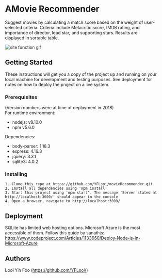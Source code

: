 # AMovie Recommender
Suggest movies by calculating a match score based on the weight of user-selected criteria. Criteria include Metacritic score, IMDB rating, and importance of director, lead star, and supporting stars. Results are displayed in sortable table. 

![site function gif](amovierecommender.gif)

## Getting Started
These instructions will get you a copy of the project up and running on your local machine for development and testing purposes. See deployment for notes on how to deploy the project on a live system.

### Prerequisites
(Version numbers were at time of deployment in 2018) <br/>
For runtime environment: <br/>  
*  nodejs: v8.10.0
*  npm v5.6.0

Dependencies:  
*  body-parser: 1.18.3
*  express:  4.16.3
*  jquery: 3.3.1
*  sqlite3: 4.0.2

### Installing
	1. Clone this repo at https://github.com/YFLooi/movieRecommender.git
	2. Install all dependencies using 'npm install'
	3. Start this project using 'npm start'. The message 'Server stated at http://localhost:3000/' should appear in the console
	4. Open a browser, navigate to http://localhost:3000/

## Deployment
SQLite has limited web hosting options. Microsoft Azure is the most accessible of them.
Follow this guide by sanathjs: https://www.codeproject.com/Articles/1133660/Deploy-Node-js-in-Microsoft-Azure

## Authors
Looi Yih Foo (https://github.com/YFLooi/)

